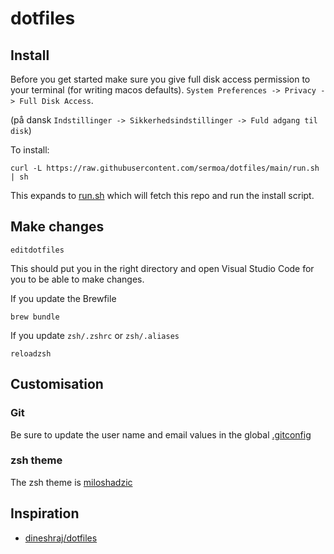 # dotfiles

## Install

Before you get started make sure you give full disk access permission to your terminal (for writing macos defaults). `System Preferences -> Privacy -> Full Disk Access`.

(på dansk `Indstillinger -> Sikkerhedsindstillinger -> Fuld adgang til disk`)

To install:

    curl -L https://raw.githubusercontent.com/sermoa/dotfiles/main/run.sh | sh

This expands to [run.sh](./run.sh) which will fetch this repo and run the install script.

## Make changes

    editdotfiles

This should put you in the right directory and open Visual Studio Code for you to be able to make changes.

If you update the Brewfile

    brew bundle

If you update `zsh/.zshrc` or `zsh/.aliases`

    reloadzsh
    
## Customisation

###  Git

Be sure to update the user name and email values in the global [.gitconfig](./git/.gitconfig)

### zsh theme

The zsh theme is [miloshadzic](https://github.com/ohmyzsh/ohmyzsh/blob/master/themes/miloshadzic.zsh-theme)

## Inspiration

* [dineshraj/dotfiles](https://github.com/dineshraj/dotfiles)

